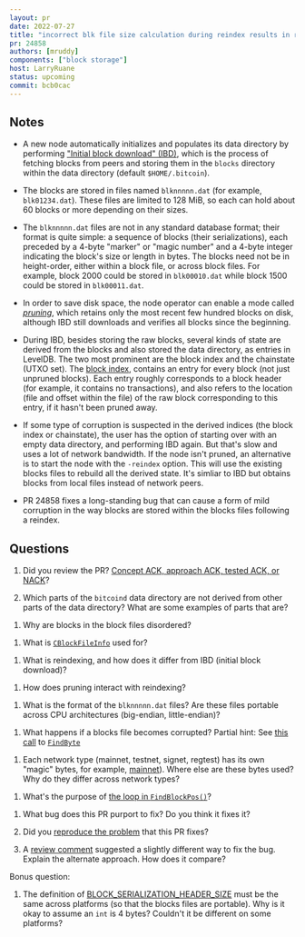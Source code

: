 ```yaml
---
layout: pr
date: 2022-07-27
title: "incorrect blk file size calculation during reindex results in recoverable blk file corruption"
pr: 24858
authors: [mruddy]
components: ["block storage"]
host: LarryRuane
status: upcoming
commit: bcb0cac
---
```


## Notes

- A new node automatically initializes and populates its data directory by performing
["Initial block download" (IBD)](https://bitcoin.stackexchange.com/a/106136/97099),
which is the process of fetching blocks
from peers and storing them in the `blocks` directory within the data directory
(default `$HOME/.bitcoin`). 

- The blocks are stored in files named `blknnnnn.dat` (for example, `blk01234.dat`).
These files are limited to 128 MiB, so each can hold about 60 blocks or
more depending on their sizes.

- The `blknnnnn.dat` files are not in any standard database format; their format
is quite simple: a sequence of blocks (their serializations), each preceded by
a 4-byte "marker" or "magic number" and a 4-byte integer indicating the block's
size or length in bytes. The blocks need not be in height-order, either within a
block file, or across block files. For example, block 2000 could be stored
in `blk00010.dat` while block 1500 could be stored in `blk00011.dat`.

- In order to save disk space, the node operator can enable a mode called
[_pruning_](https://bitcoin.stackexchange.com/questions/37496/how-can-i-run-bitcoind-in-pruning-mode),
which retains only the most recent few hundred blocks on disk, although
IBD still downloads and verifies all blocks since the beginning.

- During IBD, besides storing the raw blocks, several kinds of state are derived from
the blocks and also stored the data directory, as entries in LevelDB. The two most prominent are
the block index and the chainstate (UTXO set). The
[block index](https://github.com/bitcoin/bitcoin/blob/5057adf22fc4c3593e1e633defeda96be508f198/src/chain.h#L150),
contains an entry for every block (not just unpruned blocks).
Each entry roughly corresponds to a block header (for example, it contains no transactions),
and also refers to the location (file and offset within the file) of the raw block corresponding
to this entry, if it hasn't been pruned away.

- If some type of corruption is suspected in the derived indices (the block index or
chainstate), the user has the option of starting over with an empty data directory,
and performing IBD again. But that's slow and uses a lot of network bandwidth.
If the node isn't pruned, an alternative is to start the node with the `-reindex` option.
This will use the existing blocks files to rebuild all the derived state.
It's simliar to IBD but obtains blocks from local files instead of network peers.

- PR 24858 fixes a long-standing bug that can cause a form of mild corruption
in the way blocks are stored within the blocks files following a reindex.

## Questions
1. Did you review the PR? [Concept ACK, approach ACK, tested ACK, or NACK](https://github.com/bitcoin/bitcoin/blob/master/CONTRIBUTING.md#peer-review)?

1. Which parts of the `bitcoind` data directory are not derived from other parts of
the data directory? What are some examples of parts that are?
<!-- blocks files are not derived, block index, txindex, chainstate are. -->

1. Why are blocks in the block files disordered?
<!-- Headers-first download https://bitcoin.stackexchange.com/a/59933/97099
Blocks are stored in the order received (appending to one of the blocks files).
Since block download is parallelized (across peers), blocks can arrive out of order,
and hence stored on disk out of order -->

1. What is [`CBlockFileInfo`](https://github.com/bitcoin/bitcoin/blob/a4e066af8573dcefb11dff120e1c09e8cf7f40c2/src/chain.h#L43) used for?
<!-- It maintains information about one blocks file. -->

1. What is reindexing, and how does it differ from IBD (initial block download)?
<!-- Reindexing sources blocks from local files, IBD sources from peers. -->

1. How does pruning interact with reindexing?
<!-- Reindexing isn't possible if pruning is enabled -->

1. What is the format of the `blknnnnn.dat` files?
Are these files portable across CPU architectures (big-endian, little-endian)?
<!-- Magic, length, block, ... -- yes, they are portable -->

1. What happens if a blocks file becomes corrupted?
Partial hint: See
[this call](https://github.com/bitcoin/bitcoin/blob/5057adf22fc4c3593e1e633defeda96be508f198/src/validation.cpp#L4281)
to [`FindByte`](https://github.com/bitcoin/bitcoin/blob/6dc3084eec912cf2abfe18d1c05655defaa45e20/src/streams.h#L726)
<!-- `LoadExternalBlockFile` recovers from the corruption by scanning forward
in the blocks file until it reaches the start of a block -->

1. Each network type (mainnet, testnet, signet, regtest) has its own "magic" bytes, for example,
[mainnet](https://github.com/bitcoin/bitcoin/blob/623745ca74cf3f54b474dac106f5802b7929503f/src/chainparams.cpp#L102)).
Where else are these bytes used? Why do they differ across network types?
<!-- Used for network messages. Their purpose is to ensure that (for example) testnet
blocks files are not accidentally interpreted as mainnet blocks files. -->

1. What's the purpose of [the loop in `FindBlockPos()`](https://github.com/bitcoin/bitcoin/blob/master/src/node/blockstorage.cpp#L593)?
<!-- Find a blocks file with sufficient space to add this block. -->

1. What bug does this PR purport to fix? Do you think it fixes it?

1. Did you [reproduce the problem](https://github.com/bitcoin/bitcoin/pull/24858#pullrequestreview-944897633) that this PR fixes?

1. A [review comment](https://github.com/bitcoin/bitcoin/pull/24858#discussion_r895769516)
suggested a slightly different way to fix the bug. Explain the
alternate approach. How does it compare?

Bonus question:

1. The definition of [BLOCK_SERIALIZATION_HEADER_SIZE](https://github.com/bitcoin/bitcoin/pull/24858/files#diff-ed3f90693a242b38b9719af171de8f55183576957676dfa358945bea22276bd5R48)
must be the same across platforms (so that the blocks files are portable).
Why is it okay to assume an `int` is 4 bytes? Couldn't it be different on some platforms?
<!-- See https://github.com/bitcoin/bitcoin/blob/623745ca74cf3f54b474dac106f5802b7929503f/src/compat/assumptions.h#L43 -->

<!-- TODO: After meeting, uncomment and add meeting log between the irc tags
## Meeting Log

{% irc %}
{% endirc %}
-->
